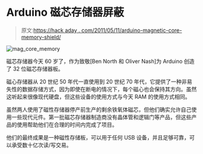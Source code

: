# Arduino 磁芯存储器屏蔽

> 原文:[https://hack aday . com/2011/05/11/arduino-magnetic-core-memory-shield/](https://hackaday.com/2011/05/11/arduino-magnetic-core-memory-shield/)

![mag_core_memory](../Images/26014592696c4f07c76a86ab801c6242.png "mag_core_memory")

磁芯存储器今天 60 岁了，作为致敬[Ben North 和 Oliver Nash]为 Arduino 创造了 32 位磁芯存储器板。

磁心存储器从 20 世纪 50 年代一直使用到 20 世纪 70 年代，它提供了一种非易失性的数据存储方式，因为即使在断电的情况下，每个磁心也会保持其方向。虽然这听起来很像现代硬盘，但这些设备的使用方式与今天 RAM 的使用方式相同。

虽然两人使用了磁性存储器停产前生产的剩余铁氧体磁芯，但他们确实允许自己使用一些现代元件。第一批磁芯存储器制造商没有晶体管和逻辑门等产品，但这些产品的使用帮助他们在合理的时间内完成了项目。

他们的最终成果是一种磁性存储板，可以用于任何 USB 设备，并且足够可靠，可以承受数十亿次读/写交易。
